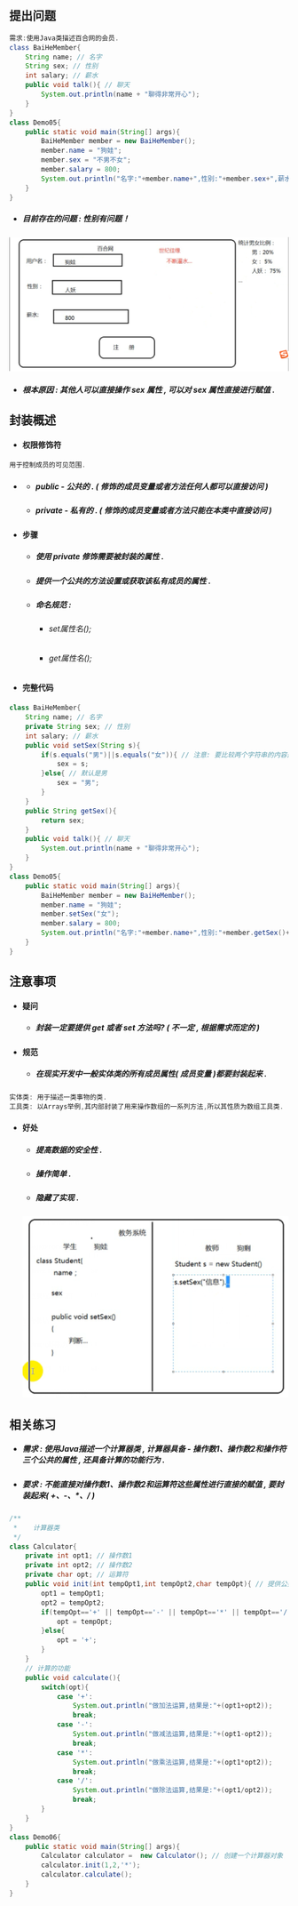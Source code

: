 ## 提出问题

```java
需求:使用Java类描述百合网的会员.
class BaiHeMember{
    String name; // 名字
    String sex; // 性别
    int salary; // 薪水
    public void talk(){ // 聊天
        System.out.println(name + "聊得非常开心");
    } 
}
class Demo05{
    public static void main(String[] args){
        BaiHeMember member = new BaiHeMember();
        member.name = "狗娃";
        member.sex = "不男不女";
        member.salary = 800;
        System.out.println("名字:"+member.name+",性别:"+member.sex+",薪水:"+member.salary);
    }
}
```

* ##### 目前存在的问题 : 性别有问题！

![](/assets/性别有问题.png)

* ##### 根本原因 : 其他人可以直接操作 sex 属性 , 可以对 sex 属性直接进行赋值 .

## 封装概述

* #### 权限修饰符

```java
用于控制成员的可见范围.
```

* * ##### public - 公共的 . \( 修饰的成员变量或者方法任何人都可以直接访问 \)
  * ##### private - 私有的 . \( 修饰的成员变量或者方法只能在本类中直接访问 \)
* #### 步骤

  * ##### 使用 private 修饰需要被封装的属性 .
  * ##### 提供一个公共的方法设置或获取该私有成员的属性 .
  * ##### 命名规范 :

    * ###### set属性名\(\);
    * ###### get属性名\(\);
* #### 完整代码

```java
class BaiHeMember{
    String name; // 名字
    private String sex; // 性别
    int salary; // 薪水
    public void setSex(String s){
        if(s.equals("男")||s.equals("女")){ // 注意: 要比较两个字符串的内容是否一致,不要使用 == 进行比较,而要使用equals方法.
            sex = s;
        }else{ // 默认是男
            sex = "男";
        }
    }
    public String getSex(){
        return sex;
    }
    public void talk(){ // 聊天
        System.out.println(name + "聊得非常开心");
    } 
}
class Demo05{
    public static void main(String[] args){
        BaiHeMember member = new BaiHeMember();
        member.name = "狗娃";
        member.setSex("女");
        member.salary = 800;
        System.out.println("名字:"+member.name+",性别:"+member.getSex()+",薪水:"+member.salary);
    }
}
```

## 注意事项

* #### 疑问

  * ##### 封装一定要提供 get 或者 set 方法吗? \( 不一定 ,  根据需求而定的 \)
* #### 规范

  * ##### 在现实开发中一般实体类的所有成员属性\( 成员变量 \)都要封装起来 .

```java
实体类: 用于描述一类事物的类.
工具类: 以Arrays举例,其内部封装了用来操作数组的一系列方法,所以其性质为数组工具类.
```

* #### 好处

  * ##### 提高数据的安全性 .
  * ##### 操作简单 .
  * ##### 隐藏了实现 .

  ![](/assets/封装的好处.png)

## 相关练习

* ##### 需求 : 使用Java描述一个计算器类 , 计算器具备 - 操作数1、操作数2和操作符三个公共的属性 , 还具备计算的功能行为 .
* ##### 要求 : 不能直接对操作数1、操作数2和运算符这些属性进行直接的赋值 , 要封装起来\( +、-、\*、/ \)

```java
/**
 *    计算器类
 */
class Calculator{
    private int opt1; // 操作数1
    private int opt2; // 操作数2
    private char opt; // 运算符
    public void init(int tempOpt1,int tempOpt2,char tempOpt){ // 提供公共的方法设置属性值
        opt1 = tempOpt1;
        opt2 = tempOpt2;
        if(tempOpt=='+' || tempOpt=='-' || tempOpt=='*' || tempOpt=='/'){
            opt = tempOpt;
        }else{
            opt = '+';
        }
    }
    // 计算的功能
    public void calculate(){
        switch(opt){
            case '+':
                System.out.println("做加法运算,结果是:"+(opt1+opt2));
                break;
            case '-':
                System.out.println("做减法运算,结果是:"+(opt1-opt2));
                break;
            case '*':
                System.out.println("做乘法运算,结果是:"+(opt1*opt2));
                break;
            case '/':
                System.out.println("做除法运算,结果是:"+(opt1/opt2));
                break;
        }
    }
}
class Demo06{
    public static void main(String[] args){
        Calculator calculator =  new Calculator(); // 创建一个计算器对象
        calculator.init(1,2,'*');
        calculator.calculate();
    }
}
```

##### 



